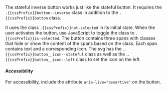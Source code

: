The stateful inverse button works just like the stateful button. It requires the `.{{cssPrefix}}button--inverse` class in addition to the `.{{cssPrefix}}button` class.

It uses the class `.{{cssPrefix}}not-selected` in its initial state. When the user activates the button, use JavaScript to toggle the class to `.{{cssPrefix}}is-selected`. The button contains three spans with classes that hide or show the content of the spans based on the class. Each span contains text and a corresponding icon. The svg has the .`.{{cssPrefix}}button__icon--stateful` class as well as the .`.{{cssPrefix}}button__icon--left` class to set the icon on the left.

<h4 class="site-text-heading--label">Accessibility</h4>

For accessibility, include the attribute `aria-live="assertive"` on the button.
